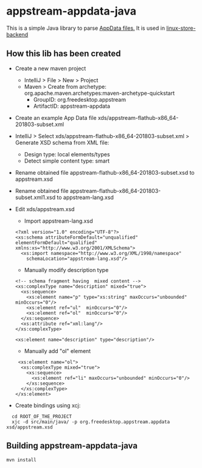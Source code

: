 # appstream-appdata-java

This is a simple Java library to parse [AppData files.](https://www.freedesktop.org/software/appstream/docs/chap-Quickstart.html#sect-Quickstart-DesktopApps) It is used in [linux-store-backend](https://github.com/jgarciao/linux-store-backend)

## How this lib has been created

* Create a new maven project
  * IntelliJ > File > New > Project
  * Maven > Create from archetype: org.apache.maven.archetypes:maven-archetype-quickstart
    * GroupID: org.freedesktop.appstream
    * ArtifactID: appstream-appdata
* Create an example App Data file xds/appstream-flathub-x86_64-201803-subset.xml
* IntelliJ > Select xds/appstream-flathub-x86_64-201803-subset.xml > Generate XSD schema from XML file:
  * Design type: local elements/types
  * Detect simple content type: smart
* Rename obtained file appstream-flathub-x86_64-201803-subset.xsd to appstream.xsd 
* Rename obtained file appstream-flathub-x86_64-201803-subset.xml1.xsd to appstream-lang.xsd  
* Edit xds/appstream.xsd
  * Import appstream-lang.xsd 
  ```
  <?xml version="1.0" encoding="UTF-8"?>
  <xs:schema attributeFormDefault="unqualified" elementFormDefault="qualified" xmlns:xs="http://www.w3.org/2001/XMLSchema">
    <xs:import namespace="http://www.w3.org/XML/1998/namespace"
      schemaLocation="appstream-lang.xsd"/>
  ``` 
  * Manually modify description type
  ```
  <!-- schema fragment having  mixed content -->
  <xs:complexType name="description" mixed="true">
    <xs:sequence>
      <xs:element name="p" type="xs:string" maxOccurs="unbounded" minOccurs="0"/>
      <xs:element ref="ul"  minOccurs="0"/>
      <xs:element ref="ol"  minOccurs="0"/>
    </xs:sequence>
    <xs:attribute ref="xml:lang"/>
  </xs:complexType>

  <xs:element name="description" type="description"/>
  ```
  * Manually add "ol" element
  ```
   <xs:element name="ol">
    <xs:complexType mixed="true">
      <xs:sequence>
        <xs:element ref="li" maxOccurs="unbounded" minOccurs="0"/>
      </xs:sequence>
    </xs:complexType>
  </xs:element>
  ```

* Create bindings using xcj:
```
  cd ROOT_OF_THE_PROJECT
  xjc -d src/main/java/ -p org.freedesktop.appstream.appdata xsd/appstream.xsd 
```


## Building appstream-appdata-java

```
mvn install
```
